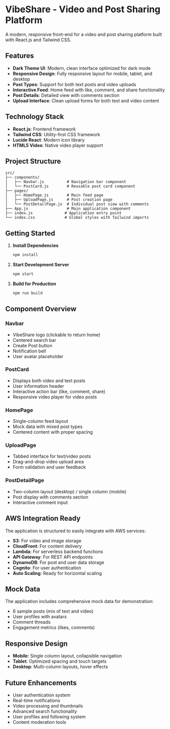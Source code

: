 # VibeShare - Video and Post Sharing Platform

A modern, responsive front-end for a video and post sharing platform built with React.js and Tailwind CSS.

## Features

- **Dark Theme UI**: Modern, clean interface optimized for dark mode
- **Responsive Design**: Fully responsive layout for mobile, tablet, and desktop
- **Post Types**: Support for both text posts and video uploads
- **Interactive Feed**: Home feed with like, comment, and share functionality
- **Post Details**: Detailed view with comments section
- **Upload Interface**: Clean upload forms for both text and video content

## Technology Stack

- **React.js**: Frontend framework
- **Tailwind CSS**: Utility-first CSS framework
- **Lucide React**: Modern icon library
- **HTML5 Video**: Native video player support

## Project Structure

```
src/
├── components/
│   ├── Navbar.js          # Navigation bar component
│   └── PostCard.js        # Reusable post card component
├── pages/
│   ├── HomePage.js        # Main feed page
│   ├── UploadPage.js      # Post creation page
│   └── PostDetailPage.js  # Individual post view with comments
├── App.js                 # Main application component
├── index.js              # Application entry point
└── index.css             # Global styles with Tailwind imports
```

## Getting Started

1. **Install Dependencies**
   ```bash
   npm install
   ```

2. **Start Development Server**
   ```bash
   npm start
   ```

3. **Build for Production**
   ```bash
   npm run build
   ```

## Component Overview

### Navbar
- VibeShare logo (clickable to return home)
- Centered search bar
- Create Post button
- Notification bell
- User avatar placeholder

### PostCard
- Displays both video and text posts
- User information header
- Interactive action bar (like, comment, share)
- Responsive video player for video posts

### HomePage
- Single-column feed layout
- Mock data with mixed post types
- Centered content with proper spacing

### UploadPage
- Tabbed interface for text/video posts
- Drag-and-drop video upload area
- Form validation and user feedback

### PostDetailPage
- Two-column layout (desktop) / single column (mobile)
- Post display with comments section
- Interactive comment input

## AWS Integration Ready

The application is structured to easily integrate with AWS services:

- **S3**: For video and image storage
- **CloudFront**: For content delivery
- **Lambda**: For serverless backend functions
- **API Gateway**: For REST API endpoints
- **DynamoDB**: For post and user data storage
- **Cognito**: For user authentication
- **Auto Scaling**: Ready for horizontal scaling

## Mock Data

The application includes comprehensive mock data for demonstration:
- 6 sample posts (mix of text and video)
- User profiles with avatars
- Comment threads
- Engagement metrics (likes, comments)

## Responsive Design

- **Mobile**: Single column layout, collapsible navigation
- **Tablet**: Optimized spacing and touch targets
- **Desktop**: Multi-column layouts, hover effects

## Future Enhancements

- User authentication system
- Real-time notifications
- Video processing and thumbnails
- Advanced search functionality
- User profiles and following system
- Content moderation tools